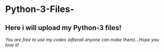 # Python-3-Files-
Here i will upload my Python-3 files! 
----------------------
 *You are free to use my codes (afterall anyone can make them)...Hope you love it!*
